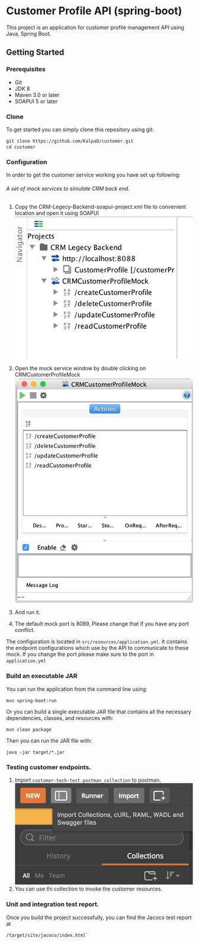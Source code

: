 # Customer Profile API (spring-boot)

This project is an application for customer profile management API using Java, Spring Boot.

## Getting Started

### Prerequisites
* Git
* JDK 8
* Maven 3.0 or later
* SOAPUI 5 or later

### Clone
To get started you can simply clone this repository using git:
```
git clone https://github.com/KalpaD/customer.git
cd customer
```

### Configuration
In order to get the customer service working you have set up following:

###### A set of mock services to simulate CRM back end.

1. Copy the CRM-Legecy-Backend-soapui-project.xml file to convenient location and open it using SOAPUI
    ![alt text](images/project.png)
2. Open the mock service window by double clicking on CRMCustomerProfileMock
    ![alt text](/images/mock_run.png)
3. And run it.

4. The default mock port is 8089, Please change that if you have any port conflict.

The configuration is located in `src/resources/application.yml`.
It contains the endpoint configurations which use by the API to communicate to these mock.
If you change the port please make sure to the port in `application.yml`

### Build an executable JAR
You can run the application from the command line using:
```
mvn spring-boot:run
```
Or you can build a single executable JAR file that contains all the necessary dependencies, classes, and resources with:
```
mvn clean package
```
Then you can run the JAR file with:
```
java -jar target/*.jar
```

### Testing customer endpoints.

1. Import `customer-tech-test.postman_collection` to postman.
    ![alt text](images/postman_import.png)
2. You can use thi collection to invoke the customer resources.


### Unit and integration test report.

Once you build the project successfully, you can find the Jacoco test report at
```
/target/site/jacoco/index.html`
```
